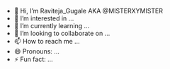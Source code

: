 - 👋 Hi, I’m Raviteja_Gugale AKA @MISTERXYMISTER
- 👀 I’m interested in ...
- 🌱 I’m currently learning ...
- 💞️ I’m looking to collaborate on ...
- 📫 How to reach me ...
- 😄 Pronouns: ...
- ⚡ Fun fact: ...

<!---
MISTERXYMISTER/MISTERXYMISTER is a ✨ special ✨ repository because its `README.md` (this file) appears on your GitHub profile.
You can click the Preview link to take a look at your changes.
--->
